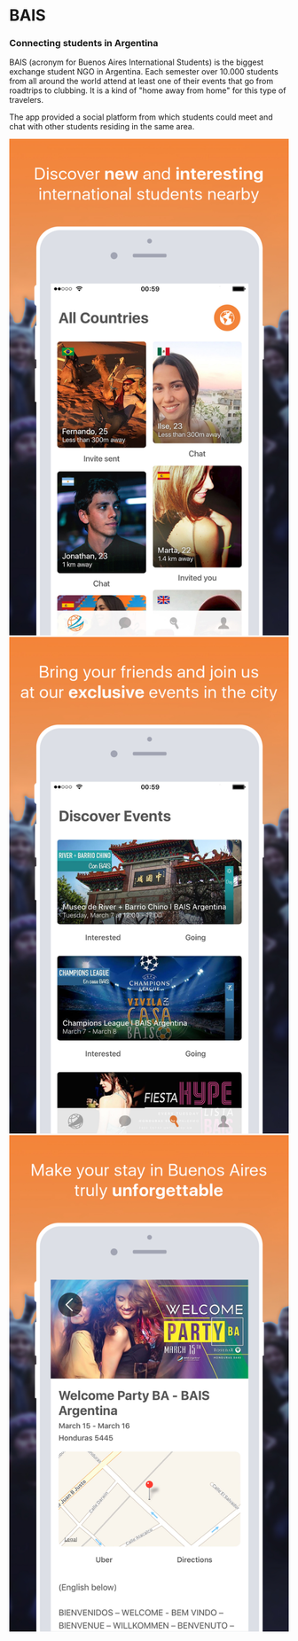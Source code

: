 # BAIS

### Connecting students in Argentina

BAIS (acronym for Buenos Aires International Students) is the biggest exchange student NGO in Argentina. Each semester over 10.000 students from all around the world attend at least one of their events that go from roadtrips to clubbing. It is a kind of "home away from home" for this type of travelers.

The app provided a social platform from which students could meet and chat with other students residing in the same area.

![Screenshot1](./assets/screen1.jpg)
![Screenshot2](./assets/screen2.jpg)
![Screenshot3](./assets/screen3.jpg)

